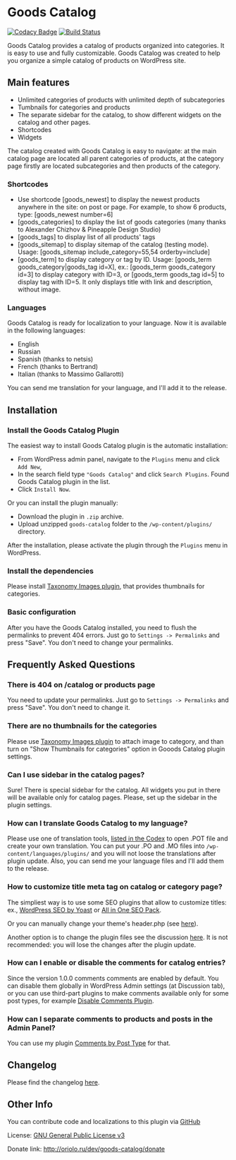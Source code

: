 # Goods Catalog

[![Codacy Badge](https://api.codacy.com/project/badge/Grade/f1f22c2889cf4e16971e93b16e4b5260)](https://www.codacy.com/app/ierhyna/goods-catalog?utm_source=github.com&amp;utm_medium=referral&amp;utm_content=ierhyna/goods-catalog&amp;utm_campaign=Badge_Grade) [![Build Status](https://travis-ci.org/ierhyna/goods-catalog.svg?branch=dev)](https://travis-ci.org/ierhyna/goods-catalog)

Goods Catalog provides a catalog of products organized into categories. It is easy to use and fully customizable. Goods Catalog was created to help you organize a simple catalog of products on WordPress site.

## Main features

* Unlimited categories of products with unlimited depth of subcategories
* Tumbnails for categories and products
* The separate sidebar for the catalog, to show different widgets on the catalog and other pages.
* Shortcodes
* Widgets

The catalog created with Goods Catalog is easy to navigate: at the main catalog page are located all parent categories of products, at the category page firstly are located subcategories and then products of the category.

### Shortcodes

* Use shortcode [goods_newest] to display the newest products anywhere in the site: on post or page. For example, to show 6 products, type: [goods_newest number=6]
* [goods_categories] to display the list of goods categories (many thanks to Alexander Chizhov & Pineapple Design Studio)
* [goods_tags] to display list of all products' tags
* [goods_sitemap] to display sitemap of the catalog (testing mode). Usage: [goods_sitemap include_category=55,54 orderby=include]
* [goods_term] to display category or tag by ID. Usage: [goods_term goods_category|goods_tag id=X], ex.: [goods_term goods_category id=3] to display category with ID=3, or [goods_term goods_tag id=5] to display tag with ID=5. It only displays title with link and description, without image.

### Languages

Goods Catalog is ready for localization to your language. Now it is available in the following languages:

* English
* Russian
* Spanish (thanks to netsis)
* French (thanks to Bertrand)
* Italian (thanks to Massimo Gallarotti)

You can send me translation for your language, and I'll add it to the release.

## Installation

### Install the Goods Catalog Plugin

The easiest way to install Goods Catalog plugin is the automatic installation:

* From WordPress admin panel, navigate to the `Plugins` menu and click `Add New`,
* In the search field type `"Goods Catalog"` and click `Search Plugins`. Found Goods Catalog plugin in the list.
* Click `Install Now`.

Or you can install the plugin manually:

* Download the plugin in `.zip` archive.
* Upload unzipped `goods-catalog` folder to the `/wp-content/plugins/` directory.

After the installation, please activate the plugin through the `Plugins` menu in WordPress.

### Install the dependencies

Please install [Taxonomy Images plugin](https://wordpress.org/plugins/taxonomy-images/), that provides thumbnails for categories.

### Basic configuration

After you have the Goods Catalog installed, you need to flush the permalinks to prevent 404 errors. Just go to `Settings -> Permalinks` and press "Save". You don't need to change your permalinks.

## Frequently Asked Questions

### There is 404 on /catalog or products page
You need to update your permalinks. Just go to `Settings -> Permalinks` and press "Save". You don't need to change it.

### There are no thumbnails for the categories
Please use [Taxonomy Images plugin](https://wordpress.org/plugins/taxonomy-images/) to attach image to category, and than turn on "Show Thumbnails for categories" option in Gooods Catalog plugin settings.

### Can I use sidebar in the catalog pages?
Sure! There is special sidebar for the catalog. All widgets you put in there will be available only for catalog pages. Please, set up the sidebar in the plugin settings.

### How can I translate Goods Catalog to my language?
Please use one of translation tools, [listed in the Codex](http://codex.wordpress.org/Translating_WordPress#Translation_Tools) to open .POT file and create your own translation. You can put your .PO and .MO files into `/wp-content/languages/plugins/` and you will not loose the translations after plugin update.
Also, you can send me your language files and I'll add them to the release.

### How to customize title meta tag on catalog or category page?
The simpliest way is to use some SEO plugins that allow to customize titles: ex., [WordPress SEO by Yoast](https://wordpress.org/plugins/wordpress-seo/) or [All in One SEO Pack](https://wordpress.org/plugins/all-in-one-seo-pack/).

Or you can manually change your theme's header.php (see [here](http://wordpress.stackexchange.com/questions/130747/custom-post-type-archive-page-title)). 

Another option is to change the plugin files see the discussion [here](https://wordpress.org/support/topic/how-to-modify-the-catalog-title-page). It is not recommended: you will lose the changes after the plugin update.

### How can I enable or disable the comments for catalog entries?
Since the version 1.0.0 comments comments are enabled by default. You can disable them globally in WordPress Admin settings (at Discussion tab), or you can use third-part plugins to make comments available only for some post types, for example [Disable Comments Plugin](https://wordpress.org/plugins/disable-comments/).

### How can I separate comments to products and posts in the Admin Panel?
You can use my plugin [Comments by Post Type](https://wordpress.org/plugins/comments-by-post-type/) for that.

## Changelog

Please find the changelog [here](https://github.com/ierhyna/goods-catalog/blob/master/CHANGELOG.md).

## Other Info

You can contribute code and localizations to this plugin via [GitHub](https://github.com/ierhyna/goods-catalog)

License: [GNU General Public License v3](http://www.gnu.org/licenses/gpl-3.0.html)

Donate link: http://oriolo.ru/dev/goods-catalog/donate
